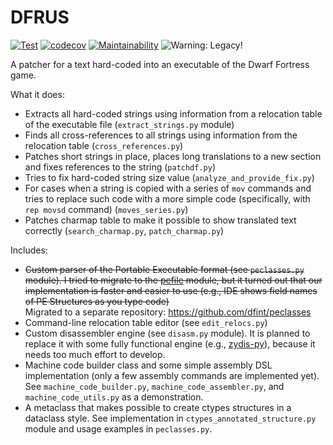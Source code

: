 # DFRUS

[![Test](https://github.com/dfint/dfrus/actions/workflows/test.yml/badge.svg)](https://github.com/dfint/dfrus/actions/workflows/test.yml)
[![codecov](https://codecov.io/gh/dfint/dfrus/branch/develop/graph/badge.svg?token=PKw7KdAswK)](https://codecov.io/gh/dfint/dfrus)
[![Maintainability](https://api.codeclimate.com/v1/badges/a6f643592f957f04ad0e/maintainability)](https://codeclimate.com/github/dfint/dfrus/maintainability)
![Warning: Legacy!](https://img.shields.io/badge/Warning-Legacy!-red)

A patcher for a text hard-coded into an executable of the Dwarf Fortress game.

What it does:

- Extracts all hard-coded strings using information from a relocation table of the executable file (`extract_strings.py` module)
- Finds all cross-references to all strings using information from the relocation table (`cross_references.py`)
- Patches short strings in place, places long translations to a new section and fixes references to the string (`patchdf.py`)
- Tries to fix hard-coded string size value (`analyze_and_provide_fix.py`)
- For cases when a string is copied with a series of `mov` commands and tries to replace such code with a more simple code (specifically, with `rep movsd` command)  (`moves_series.py`)
- Patches charmap table to make it possible to show translated text correctly (`search_charmap.py`, `patch_charmap.py`)

Includes:

- <s>Custom parser of the Portable Executable format (see `peclasses.py` module). I tried to migrate to the [pefile](https://github.com/erocarrera/pefile) module, but it turned out that our implementation is faster and easier to use (e.g., IDE shows field names of PE Structures as you type code)</s>  
  Migrated to a separate repository: https://github.com/dfint/peclasses
- Command-line relocation table editor (see `edit_relocs.py`)
- Custom disassembler engine (see `disasm.py` module). It is planned to replace it with some fully functional engine (e.g., [zydis-py](https://github.com/zyantific/zydis-py)), because it needs too much effort to develop.
- Machine code builder class and some simple assembly DSL implementation (only a few assembly commands are implemented yet). See `machine_code_builder.py`, `machine_code_assembler.py`, and `machine_code_utils.py` as a demonstration.
- A metaclass that makes possible to create ctypes structures in a dataclass style. See implementation in `ctypes_annotated_structure.py` module and usage examples in `peclasses.py`.
